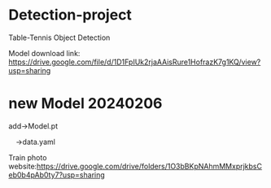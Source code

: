# Detection-project
Table-Tennis Object Detection

Model download link: https://drive.google.com/file/d/1D1FpIUk2rjaAAisRure1HofrazK7g1KQ/view?usp=sharing

# new Model 20240206
add->Model.pt

&emsp;->data.yaml
   
Train photo website:https://drive.google.com/drive/folders/1O3bBKpNAhmMMxprjkbsCeb0b4pAb0ty7?usp=sharing
